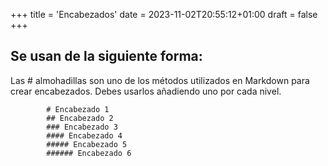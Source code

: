 +++
title = 'Encabezados'
date = 2023-11-02T20:55:12+01:00
draft = false
+++

## Se usan de la siguiente forma:

Las # almohadillas son uno de los métodos utilizados en Markdown para crear encabezados. Debes usarlos añadiendo uno por cada nivel.

        
            # Encabezado 1
            ## Encabezado 2
            ### Encabezado 3
            #### Encabezado 4
            ##### Encabezado 5
            ###### Encabezado 6
         